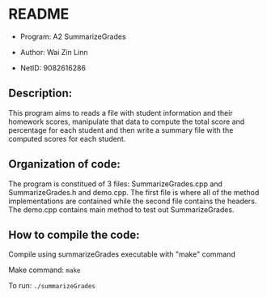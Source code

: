 # README

- Program: A2 SummarizeGrades

- Author: Wai Zin Linn

- NetID: 9082616286

## Description: 

This program aims to reads a file with student information and their homework scores, manipulate that data to compute the total score and percentage for each student and then write a summary file with the computed scores for each student. 

## Organization of code: 

The program is constitued of 3 files: SummarizeGrades.cpp and SummarizeGrades.h and demo.cpp. The first file is where all of the method implementations are contained while the second file contains the headers. The demo.cpp contains main method to test out SummarizeGrades. 

## How to compile the code: 

Compile using summarizeGrades executable with "make" command

Make command: `make`

To run: `./summarizeGrades` 
